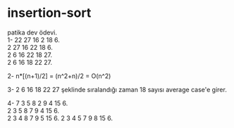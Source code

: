 # insertion-sort
patika dev ödevi.  
1- 22 27 16 2 18 6.           
   2 27 16 22 18 6.   
   2 6 16 22 18 27.   
   2 6 16 18 22 27.   

2- n*[(n+1)/2] = (n^2+n)/2 = O(n^2)  

3- 2 6 16 18 22 27 şeklinde sıralandığı zaman 18 sayısı average case'e girer.

4- 7 3 5 8 2 9 4 15 6.  
   2 3 5 8 7 9 4 15 6.  
   2 3 4 8 7 9 5 15 6. 
   2 3 4 5 7 9 8 15 6. 
